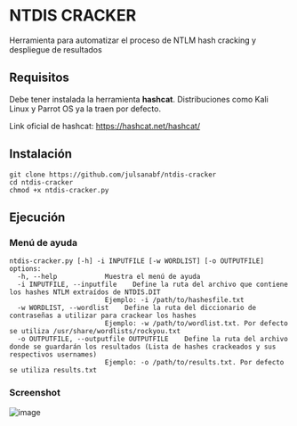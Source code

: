 # NTDIS CRACKER
Herramienta para automatizar el proceso de NTLM hash cracking y despliegue de resultados
## Requisitos
Debe tener instalada la herramienta **hashcat**. Distribuciones como Kali Linux y Parrot OS ya la traen por defecto.

Link oficial de hashcat: https://hashcat.net/hashcat/
## Instalación
```
git clone https://github.com/julsanabf/ntdis-cracker
cd ntdis-cracker
chmod +x ntdis-cracker.py
```
## Ejecución
### Menú de ayuda
```
ntdis-cracker.py [-h] -i INPUTFILE [-w WORDLIST] [-o OUTPUTFILE]
options:
  -h, --help            Muestra el menú de ayuda
  -i INPUTFILE, --inputfile    Define la ruta del archivo que contiene los hashes NTLM extraídos de NTDIS.DIT
                        Ejemplo: -i /path/to/hashesfile.txt
  -w WORDLIST, --wordlist    Define la ruta del diccionario de contraseñas a utilizar para crackear los hashes
                        Ejemplo: -w /path/to/wordlist.txt. Por defecto se utiliza /usr/share/wordlists/rockyou.txt
  -o OUTPUTFILE, --outputfile OUTPUTFILE    Define la ruta del archivo donde se guardarán los resultados (Lista de hashes crackeados y sus respectivos usernames)
                        Ejemplo: -o /path/to/results.txt. Por defecto se utiliza results.txt
```
### Screenshot
![image](https://github.com/user-attachments/assets/dc26ba06-4c31-4db8-b970-1ef99147df5b)
